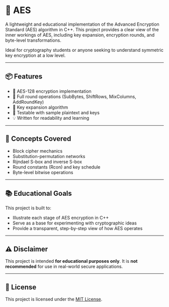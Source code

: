 # 🔐 AES

A lightweight and educational implementation of the Advanced Encryption Standard (AES) algorithm in C++. This project provides a clear view of the inner workings of AES, including key expansion, encryption rounds, and byte-level transformations.

Ideal for cryptography students or anyone seeking to understand symmetric key encryption at a low level.

---

## 📦 Features

- 🔑 AES-128 encryption implementation
- 🔄 Full round operations (SubBytes, ShiftRows, MixColumns, AddRoundKey)
- 🔁 Key expansion algorithm
- 🧪 Testable with sample plaintext and keys
- 💡 Written for readability and learning

---

## 🧠 Concepts Covered

- Block cipher mechanics
- Substitution-permutation networks
- Rijndael S-box and inverse S-box
- Round constants (Rcon) and key schedule
- Byte-level bitwise operations

---

## 📚 Educational Goals

This project is built to:

- Illustrate each stage of AES encryption in C++
- Serve as a base for experimenting with cryptographic ideas
- Provide a transparent, step-by-step view of how AES operates

---

## ⚠️ Disclaimer

This project is intended **for educational purposes only**. It is **not recommended** for use in real-world secure applications.

---

## 📖 License

This project is licensed under the [MIT License](LICENSE).
